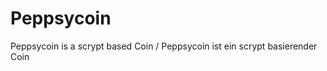 Peppsycoin
==========

Peppsycoin is a scrypt based Coin / Peppsycoin ist ein scrypt basierender Coin
